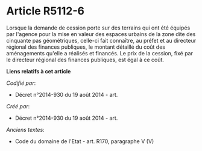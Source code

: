 # Article R5112-6

Lorsque la demande de cession porte sur des terrains qui ont été équipés par l'agence pour la mise en valeur des espaces
urbains de la zone dite des cinquante pas géométriques, celle-ci fait connaître, au préfet et au directeur régional des
finances publiques, le montant détaillé du coût des aménagements qu'elle a réalisés et financés. Le prix de la cession, fixé
par le directeur régional des finances publiques, est égal à ce coût.

**Liens relatifs à cet article**

_Codifié par_:

  - Décret n°2014-930 du 19 août 2014 - art.

_Créé par_:

  - Décret n°2014-930 du 19 août 2014 - art.

_Anciens textes_:

  - Code du domaine de l'Etat - art. R170, paragraphe V (V)
